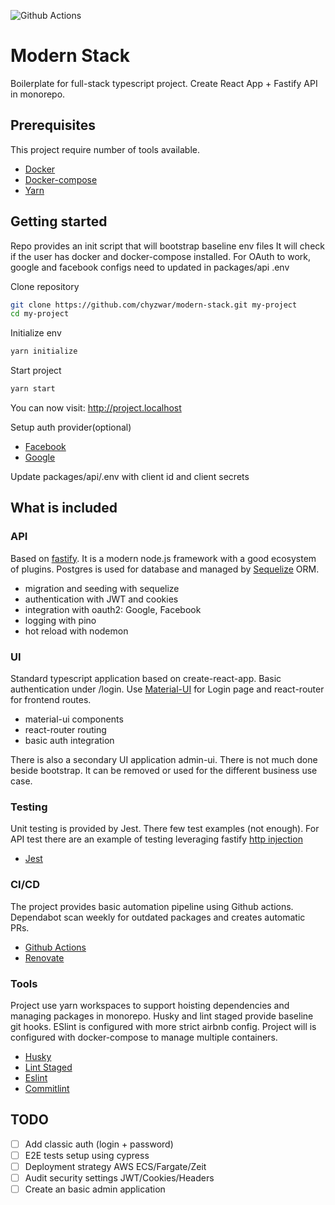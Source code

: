 
![Github Actions](https://github.com/chyzwar/modern-stack/workflows/Build/badge.svg)

# Modern Stack

Boilerplate for full-stack typescript project.
Create React App + Fastify API in monorepo.

## Prerequisites

This project require number of tools available.

- [Docker](https://docs.docker.com/install/)
- [Docker-compose](https://docs.docker.com/compose/install/)
- [Yarn](https://yarnpkg.com/)

## Getting started

Repo provides an init script that will bootstrap baseline env files
It will check if the user has docker and docker-compose installed.
For OAuth to work, google and facebook configs need to updated in packages/api .env

Clone repository

```sh
git clone https://github.com/chyzwar/modern-stack.git my-project
cd my-project
```

Initialize env

```sh
yarn initialize
```

Start project

```sh
yarn start
```

You can now visit: http://project.localhost

Setup auth provider(optional)

- [Facebook](https://developers.facebook.com/docs/facebook-login/web/)
- [Google](https://developers.google.com/identity/sign-in/web/sign-in)

Update packages/api/.env with client id and client secrets

## What is included

### API

Based on [fastify](https://www.fastify.io/). It is a modern node.js framework with a good ecosystem of plugins. Postgres is used for database and managed by [Sequelize](https://sequelize.org/) ORM.

- migration and seeding with sequelize
- authentication with JWT and cookies
- integration with oauth2: Google, Facebook
- logging with pino
- hot reload with nodemon

### UI

Standard typescript application based on create-react-app. Basic authentication under /login. Use [Material-UI](https://material-ui.com/) for Login page and react-router for frontend routes.

- material-ui components
- react-router routing
- basic auth integration

There is also a secondary UI application admin-ui. There is not much done beside bootstrap. It can be removed or used for the different business use case.

### Testing

Unit testing is provided by Jest. There few test examples (not enough). For API test there are an example of testing leveraging fastify [http injection](https://github.com/fastify/fastify/blob/master/docs/Testing.md)

- [Jest](https://github.com/facebook/jest)

### CI/CD

The project provides basic automation pipeline using Github actions. Dependabot scan weekly for outdated packages and creates automatic PRs.

- [Github Actions](https://github.com/features/actions)
- [Renovate](https://docs.renovatebot.com/)

### Tools

Project use yarn workspaces to support hoisting dependencies and managing packages in monorepo. Husky and lint staged provide baseline git hooks. ESlint is configured with more strict airbnb config. Project will is configured with docker-compose to manage multiple containers.

- [Husky](https://www.npmjs.com/package/husky)
- [Lint Staged](https://github.com/okonet/lint-staged)
- [Eslint](https://github.com/eslint/eslint)
- [Commitlint](https://github.com/conventional-changelog/commitlint)

## TODO

- [ ] Add classic auth (login + password)
- [ ] E2E tests setup using cypress
- [ ] Deployment strategy AWS ECS/Fargate/Zeit
- [ ] Audit security settings JWT/Cookies/Headers
- [ ] Create an basic admin application

